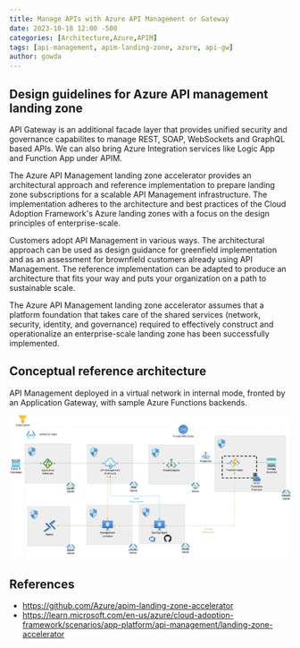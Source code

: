 ```yaml
---
title: Manage APIs with Azure API Management or Gateway
date: 2023-10-18 12:00 -500
categories: [Architecture,Azure,APIM]
tags: [api-management, apim-landing-zone, azure, api-gw]
author: gowda
---
```


## Design guidelines for Azure API management landing zone
API Gateway is an additional facade layer that provides unified security and governance capabilites to manage REST, SOAP, WebSockets and GraphQL based APIs. We can also bring Azure Integration services like Logic App and Function App under APIM.

The Azure API Management landing zone accelerator provides an architectural approach and reference implementation to prepare landing zone subscriptions for a scalable API Management infrastructure. The implementation adheres to the architecture and best practices of the Cloud Adoption Framework's Azure landing zones with a focus on the design principles of enterprise-scale.

Customers adopt API Management in various ways. The architectural approach can be used as design guidance for greenfield implementation and as an assessment for brownfield customers already using API Management. The reference implementation can be adapted to produce an architecture that fits your way and puts your organization on a path to sustainable scale.

The Azure API Management landing zone accelerator assumes that a platform foundation that takes care of the shared services (network, security, identity, and governance) required to effectively construct and operationalize an enterprise-scale landing zone has been successfully implemented.

## Conceptual reference architecture
API Management deployed in a virtual network in internal mode, fronted by an Application Gateway, with sample Azure Functions backends.

![Desktop View](/assets/img/apim/apim-landing-zone.png)

## References
* <https://github.com/Azure/apim-landing-zone-accelerator>
* <https://learn.microsoft.com/en-us/azure/cloud-adoption-framework/scenarios/app-platform/api-management/landing-zone-accelerator>

